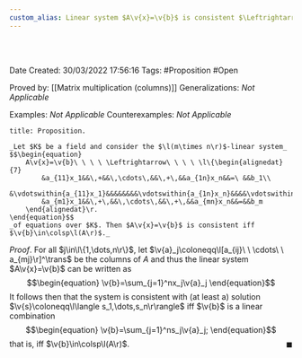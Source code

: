 ```yaml
---
custom_alias: Linear system $A\v{x}=\v{b}$ is consistent $\Leftrightarrow$ $\v{b}\in\colsp\l(A\r)$
---
```


<br />
<br />

Date Created: 30/03/2022 17:56:16
Tags: #Proposition #Open

Proved by: [[Matrix multiplication (columns)]]
Generalizations: _Not Applicable_

Examples: _Not Applicable_
Counterexamples: _Not Applicable_

``` ad-Proposition
title: Proposition.

_Let $K$ be a field and consider the $\l(m\times n\r)$-linear system_
$$\begin{equation}
    A\v{x}=\v{b}\ \ \ \ \Leftrightarrow\ \ \ \ \l\{\begin{alignedat}{7}
        &a_{11}x_1&&\,+&&\,\cdots\,&&\,+\,&&a_{1n}x_n&&=\ &&b_1\\
        &\vdotswithin{a_{11}x_1}&&&&&&&&\vdotswithin{a_{1n}x_n}&&&&\vdotswithin{b_1}\\
        &a_{m1}x_1&&\,+\,&&\,\cdots\,&&\,+\,&&a_{mn}x_n&&=&&b_m
    \end{alignedat}\r.
\end{equation}$$
_of equations over $K$. Then $A\v{x}=\v{b}$ is consistent iff $\v{b}\in\colsp\l(A\r)$._

```

_Proof_. For all $j\in\l\{1,\dots,n\r\}$, let $\v{a}_j\coloneqq\l[a_{ij}\ \ \cdots\ \ a_{mj}\r]^\trans$ be the columns of $A$ and thus the linear system $A\v{x}=\v{b}$ can be written as
$$\begin{equation}
    \v{b}=\sum_{j=1}^nx_j\v{a}_j
\end{equation}$$
It follows then that the system is consistent with (at least a) solution $\v{s}\coloneqq\l\langle s_1,\dots,s_n\r\rangle$ iff $\v{b}$ is a linear combination
$$\begin{equation}
    \v{b}=\sum_{j=1}^ns_j\v{a}_j;
\end{equation}$$
that is, iff $\v{b}\in\colsp\l(A\r)$.<span style="float:right;">$\blacksquare$</span>
